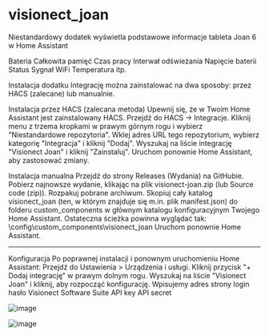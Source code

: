 # visionect_joan
Niestandardowy dodatek wyświetla podstawowe informacje tableta Joan 6 w Home Assistant

Bateria
Całkowita pamięć
Czas pracy
Interwał odświeżania
Napięcie baterii
Status
Sygnał WiFi
Temperatura
itp.

Instalacja dodatku
Integrację można zainstalować na dwa sposoby: przez HACS (zalecane) lub manualnie.

Instalacja przez HACS (zalecana metoda)
Upewnij się, że w Twoim Home Assistant jest zainstalowany HACS.
Przejdź do HACS -> Integracje.
Kliknij menu z trzema kropkami w prawym górnym rogu i wybierz "Niestandardowe repozytoria".
Wklej adres URL tego repozytorium, wybierz kategorię "Integracja" i kliknij "Dodaj".
Wyszukaj na liście integrację "Visionect Joan" i kliknij "Zainstaluj".
Uruchom ponownie Home Assistant, aby zastosować zmiany.

Instalacja manualna
Przejdź do strony Releases (Wydania) na GitHubie.
Pobierz najnowsze wydanie, klikając na plik visionect-joan.zip (lub Source code (zip)).
Rozpakuj pobrane archiwum.
Skopiuj cały katalog visionect_joan (ten, w którym znajduje się m.in. plik manifest.json) do folderu custom_components w głównym katalogu konfiguracyjnym Twojego Home Assistant.
Ostateczna ścieżka powinna wyglądać tak:  \config\custom_components\visionect_joan
Uruchom ponownie Home Assistant.
____________________________________________________________________________________________________

Konfiguracja
Po poprawnej instalacji i ponownym uruchomieniu Home Assistant:
Przejdź do Ustawienia > Urządzenia i usługi.
Kliknij przycisk "+ Dodaj integrację" w prawym dolnym rogu.
Wyszukaj na liście "Visionect Joan" i kliknij, aby rozpocząć konfigurację.
Wpisujemy adres strony login hasło Visionect Software Suite API key	API secret

![image](https://github.com/user-attachments/assets/98a9c588-365c-47d1-bde6-532055221460)


![image](https://github.com/user-attachments/assets/186c46f7-2b59-472d-aafc-bde40979baea)






